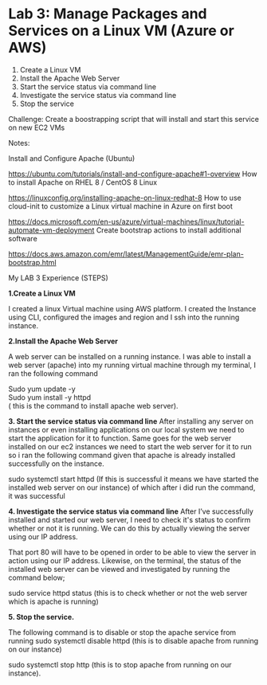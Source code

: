 # Lab 3: Manage Packages and Services on a Linux VM (Azure or AWS)


1. Create a Linux VM
2. Install the Apache Web Server
3. Start the service status via command line
4. Investigate the service status via command line
5. Stop the service


Challenge: Create a boostrapping script that will install and start this service on new EC2 VMs

Notes:

Install and Configure Apache (Ubuntu)

https://ubuntu.com/tutorials/install-and-configure-apache#1-overview
How to install Apache on RHEL 8 / CentOS 8 Linux

https://linuxconfig.org/installing-apache-on-linux-redhat-8
How to use cloud-init to customize a Linux virtual machine in Azure on first boot

https://docs.microsoft.com/en-us/azure/virtual-machines/linux/tutorial-automate-vm-deployment
Create bootstrap actions to install additional software

https://docs.aws.amazon.com/emr/latest/ManagementGuide/emr-plan-bootstrap.html










My LAB 3 Experience (STEPS)

**1.Create a Linux VM**

I  created a linux Virtual machine using AWS platform. I created the Instance using CLI, configured the images and region and I ssh into the running instance.

**2.Install the Apache Web Server**

A web server can be installed on a running instance. I was able to install a web server (apache) into my running virtual machine through my terminal, I ran the following command

Sudo yum update -y \
Sudo yum install -y httpd \
( this is the command to install apache web server).

**3. Start the service status via command line**
After installing any server on instances or even installing applications on our local system we need to start the application for it to function. Same goes for the web server installed on our ec2 instances we need to start the web server for it to run so i ran the following command given that apache is already installed successfully on the instance.

sudo systemctl start httpd
(If this is successful it means we have started the installed web server on our instance) of which after i did run the command, it was successful

**4. Investigate the service status via command line**
After I’ve successfully installed and started our web server, I need to check it's status to confirm whether or not it is running. We can do this by actually viewing the server using our IP address.

That port 80 will have to be opened in order to be able to view the server in action using our IP address.
Likewise, on the terminal, the status of the installed web server can be viewed and investigated by running the command below;

sudo service httpd status
(this is to check whether or not the web server which is apache is running)

**5. Stop the service.**

The following command is to disable or stop the apache service from running
sudo systemctl disable httpd  (this is to disable apache from running on our instance)

sudo systemctl stop http   (this is to stop apache from running on our instance).

